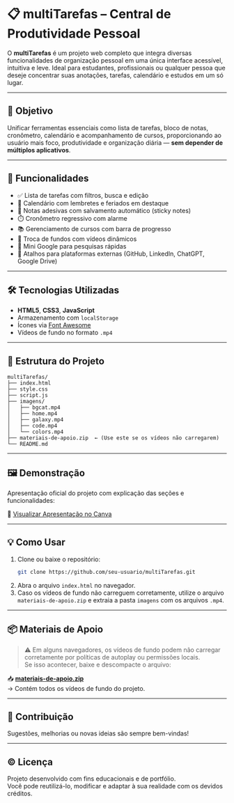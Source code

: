 # 📋 multiTarefas – Central de Produtividade Pessoal

O **multiTarefas** é um projeto web completo que integra diversas funcionalidades de organização pessoal em uma única interface acessível, intuitiva e leve. Ideal para estudantes, profissionais ou qualquer pessoa que deseje concentrar suas anotações, tarefas, calendário e estudos em um só lugar.

---

## 🎯 Objetivo

Unificar ferramentas essenciais como lista de tarefas, bloco de notas, cronômetro, calendário e acompanhamento de cursos, proporcionando ao usuário mais foco, produtividade e organização diária — **sem depender de múltiplos aplicativos**.

---

## 🧩 Funcionalidades

- ✅ Lista de tarefas com filtros, busca e edição
- 📅 Calendário com lembretes e feriados em destaque
- 📝 Notas adesivas com salvamento automático (sticky notes)
- ⏱️ Cronômetro regressivo com alarme
- 📚 Gerenciamento de cursos com barra de progresso
- 🎨 Troca de fundos com vídeos dinâmicos
- 🔎 Mini Google para pesquisas rápidas
- 🔗 Atalhos para plataformas externas (GitHub, LinkedIn, ChatGPT, Google Drive)

---

## 🛠️ Tecnologias Utilizadas

- **HTML5**, **CSS3**, **JavaScript**
- Armazenamento com `localStorage`
- Ícones via [Font Awesome](https://fontawesome.com/)
- Vídeos de fundo no formato `.mp4`

---

## 📁 Estrutura do Projeto

```
multiTarefas/
├── index.html
├── style.css
├── script.js
├── imagens/
│   ├── bgcat.mp4
│   ├── home.mp4
│   ├── galaxy.mp4
│   ├── code.mp4
│   └── colors.mp4
├── materiais-de-apoio.zip  ← (Use este se os vídeos não carregarem)
└── README.md
```

---

## 🖼️ Demonstração

Apresentação oficial do projeto com explicação das seções e funcionalidades:

🔗 [Visualizar Apresentação no Canva](https://www.canva.com/design/DAGsDCejAZI/4xVTGDIg4-dRFCPdgXrTHQ/view?utm_content=DAGsDCejAZI&utm_campaign=designshare&utm_medium=link2&utm_source=uniquelinks&utlId=h1be2d27105)

---

## 💡 Como Usar

1. Clone ou baixe o repositório:
   ```bash
   git clone https://github.com/seu-usuario/multiTarefas.git
   ```
2. Abra o arquivo `index.html` no navegador.
3. Caso os vídeos de fundo não carreguem corretamente, utilize o arquivo `materiais-de-apoio.zip` e extraia a pasta `imagens` com os arquivos `.mp4`.

---

## 📦 Materiais de Apoio

> ⚠️ Em alguns navegadores, os vídeos de fundo podem não carregar corretamente por políticas de autoplay ou permissões locais.  
> Se isso acontecer, baixe e descompacte o arquivo:

📥 **[materiais-de-apoio.zip](./materiais-de-apoio.zip)**  
→ Contém todos os vídeos de fundo do projeto.

---

## 📌 Contribuição

Sugestões, melhorias ou novas ideias são sempre bem-vindas! 

---

## © Licença

Projeto desenvolvido com fins educacionais e de portfólio.  
Você pode reutilizá-lo, modificar e adaptar à sua realidade com os devidos créditos. 
